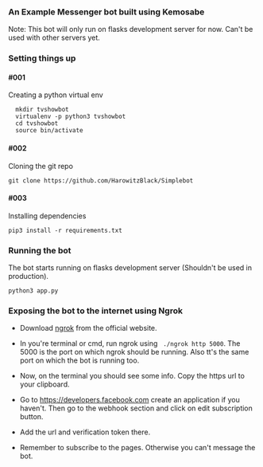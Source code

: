 

### An Example Messenger bot built using Kemosabe

Note: This bot will only run on flasks development server for now. Can't be used with other servers yet.

### Setting things up

#### #001

Creating a python virtual env
```
  mkdir tvshowbot
  virtualenv -p python3 tvshowbot
  cd tvshowbot
  source bin/activate
```

#### #002

Cloning the  git repo

```
git clone https://github.com/HarowitzBlack/Simplebot
```

#### #003

Installing dependencies

```
pip3 install -r requirements.txt
```

### Running the bot

The bot starts running on flasks development server (Shouldn't be used in production).

```
python3 app.py
```

### Exposing the bot to the internet using Ngrok

+ Download [ngrok](https://ngrok.com/) from the official website.

+ In you're terminal or cmd, run ngrok using ``` ./ngrok http 5000```. The 5000 is the port on which ngrok should be running.
  Also tt's the same port on which the bot is running too.  

+ Now, on the terminal you should see some info. Copy the https url to your clipboard.

+ Go to https://developers.facebook.com create an application if you haven't. Then go to the webhook section and click on edit
  subscription button.

+ Add the url and verification token there.

+ Remember to subscribe to the pages. Otherwise you can't message the bot. 
